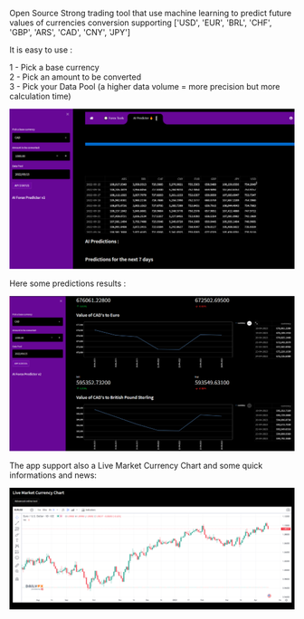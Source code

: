 Open Source Strong trading tool that use machine learning to predict future values of currencies conversion supporting ['USD', 'EUR', 'BRL', 'CHF', 'GBP', 'ARS', 'CAD', 'CNY', 'JPY']

It is easy to use :

1 - Pick a base currency <br>
2 - Pick an amount to be converted <br>
3 - Pick your Data Pool (a higher data volume = more precision but more calculation time) 

<img src="./screenpic0.png" />

Here some predictions results : 

<img src="./screenpic1.png" />

The app support also a Live Market Currency Chart and some quick informations and news:

<img src="./screenpic2.png" />




